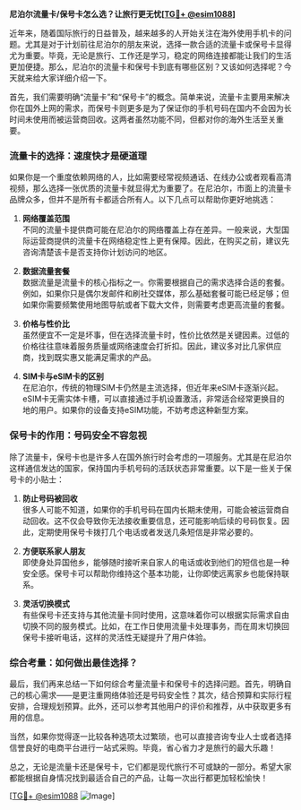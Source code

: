 **尼泊尔流量卡/保号卡怎么选？让旅行更无忧[[TG💪+ @esim1088](https://t.me/s/esim1088)]**

近年来，随着国际旅行的日益普及，越来越多的人开始关注在海外使用手机卡的问题。尤其是对于计划前往尼泊尔的朋友来说，选择一款合适的流量卡或保号卡显得尤为重要。毕竟，无论是旅行、工作还是学习，稳定的网络连接都能让我们的生活更加便捷。那么，尼泊尔的流量卡和保号卡到底有哪些区别？又该如何选择呢？今天就来给大家详细介绍一下。

首先，我们需要明确“流量卡”和“保号卡”的概念。简单来说，流量卡主要用来解决你在国外上网的需求，而保号卡则更多是为了保证你的手机号码在国内不会因为长时间未使用而被运营商回收。这两者虽然功能不同，但都对你的海外生活至关重要。

### 流量卡的选择：速度快才是硬道理

如果你是一个重度依赖网络的人，比如需要经常视频通话、在线办公或者观看高清视频，那么选择一张优质的流量卡就显得尤为重要了。在尼泊尔，市面上的流量卡品牌众多，但并不是所有卡都适合所有人。以下几点可以帮助你更好地挑选：

1. **网络覆盖范围**  
   不同的流量卡提供商可能在尼泊尔的网络覆盖上存在差异。一般来说，大型国际运营商提供的流量卡在网络稳定性上更有保障。因此，在购买之前，建议先咨询清楚该卡是否支持你计划访问的地区。

2. **数据流量套餐**  
   数据流量是流量卡的核心指标之一。你需要根据自己的需求选择合适的套餐。例如，如果你只是偶尔发邮件和刷社交媒体，那么基础套餐可能已经足够；但如果你需要频繁使用地图导航或者下载大文件，则需要考虑更高流量的套餐。

3. **价格与性价比**  
   虽然便宜不一定是坏事，但在选择流量卡时，性价比依然是关键因素。过低的价格往往意味着服务质量或网络速度会打折扣。因此，建议多对比几家供应商，找到既实惠又能满足需求的产品。

4. **SIM卡与eSIM卡的区别**  
   在尼泊尔，传统的物理SIM卡仍然是主流选择，但近年来eSIM卡逐渐兴起。eSIM卡无需实体卡槽，可以直接通过手机设置激活，非常适合经常更换目的地的用户。如果你的设备支持eSIM功能，不妨考虑这种新型方案。

### 保号卡的作用：号码安全不容忽视

除了流量卡，保号卡也是许多人在国外旅行时会考虑的一项服务。尤其是在尼泊尔这样通信发达的国家，保持国内手机号码的活跃状态非常重要。以下是一些关于保号卡的小贴士：

1. **防止号码被回收**  
   很多人可能不知道，如果你的手机号码在国内长期未使用，可能会被运营商自动回收。这不仅会导致你无法接收重要信息，还可能影响后续的号码恢复。因此，定期使用保号卡拨打几个电话或者发送几条短信是非常必要的。

2. **方便联系家人朋友**  
   即使身处异国他乡，能够随时接听来自家人的电话或收到他们的短信也是一种安全感。保号卡可以帮助你维持这个基本功能，让你即使远离家乡也能保持联系。

3. **灵活切换模式**  
   有些保号卡还支持与其他流量卡同时使用，这意味着你可以根据实际需求自由切换不同的服务模式。比如，在工作日使用流量卡处理事务，而在周末切换回保号卡接听电话，这样的灵活性无疑提升了用户体验。

### 综合考量：如何做出最佳选择？

最后，我们再来总结一下如何综合考量流量卡和保号卡的选择问题。首先，明确自己的核心需求——是更注重网络体验还是号码安全性？其次，结合预算和实际行程安排，合理规划预算。此外，还可以参考其他用户的评价和推荐，从中获取更多有用的信息。

当然，如果你觉得逐一比较各种选项太过繁琐，也可以直接咨询专业人士或者选择信誉良好的电商平台进行一站式采购。毕竟，省心省力才是旅行的最大乐趣！

总之，无论是流量卡还是保号卡，它们都是现代旅行不可或缺的一部分。希望大家都能根据自身情况找到最适合自己的产品，让每一次出行都更加轻松愉快！  

[[TG💪+ @esim1088](https://t.me/s/esim1088) ![Image](https://i.postimg.cc/4NQfJmqS/Snipaste-2025-05-13-00-14-12.png)]